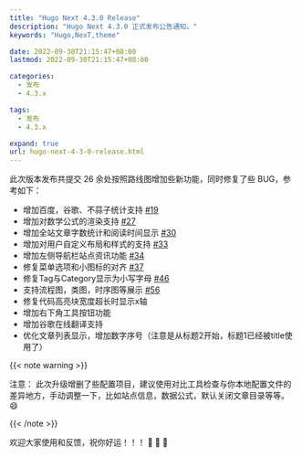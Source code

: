 ```yaml
---
title: "Hugo Next 4.3.0 Release"
description: "Hugo Next 4.3.0 正式发布公告通知。"
keywords: "Hugo,NexT,theme"

date: 2022-09-30T21:15:47+08:00
lastmod: 2022-09-30T21:15:47+08:00

categories:
  - 发布
  - 4.3.x

tags:
  - 发布
  - 4.3.x

expand: true
url: hugo-next-4-3-0-release.html
---
```


此次版本发布共提交 26 余处按照路线图增加些新功能，同时修复了些 BUG，参考如下：

- 增加百度，谷歌、不蒜子统计支持 [#19](https://github.com/hugo-next/hugo-theme-next/issues/19)
- 增加对数学公式的渲染支持 [#27](https://github.com/hugo-next/hugo-theme-next/issues/27)
- 增加全站文章字数统计和阅读时间显示 [#30](https://github.com/hugo-next/hugo-theme-next/issues/30)
- 增加对用户自定义布局和样式的支持 [#33](https://github.com/hugo-next/hugo-theme-next/issues/33)
- 增加左侧导航栏站点资讯功能 [#34](https://github.com/hugo-next/hugo-theme-next/issues/34)
- 修复菜单选项和小图标的对齐 [#37](https://github.com/hugo-next/hugo-theme-next/issues/37)
- 修复Tag与Category显示为小写字母 [#46](https://github.com/hugo-next/hugo-theme-next/issues/46)
- 支持流程图，类图，时序图等展示 [#56](https://github.com/hugo-next/hugo-theme-next/issues/56)
- 修复代码高亮块宽度超长时显示x轴
- 增加右下角工具按钮功能
- 增加谷歌在线翻译支持
- 优化文章列表显示，增加数字序号（注意是从标题2开始，标题1已经被title使用了）

{{< note warning >}}

注意： 此次升级增删了些配置项目，建议使用对比工具检查与你本地配置文件的差异地方，手动调整一下，比如站点信息，数据公式，默认关闭文章目录等等。 😄

{{< /note >}}

欢迎大家使用和反馈，祝你好运！！！ :tada: :tada: :tada:
